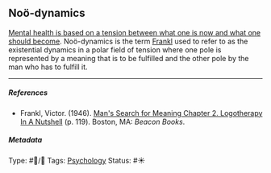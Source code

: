 ## Noö-dynamics

[Mental health is based on a tension between what one is now and what one should become](Mental%20health%20is%20based%20on%20a%20tension%20between%20what%20one%20is%20now%20and%20what%20one%20should%20become.md). Noö-dynamics is the term [Frankl]() used to refer to as the existential dynamics in a polar field of tension where one pole is represented by a meaning that is to be fulfilled and the other pole by the man who has to fulfill it.

---

##### References

* Frankl, Victor. (1946). [Man's Search for Meaning Chapter 2. Logotherapy In A Nutshell](Man's%20Search%20for%20Meaning%20Chapter%202.%20Logotherapy%20In%20A%20Nutshell.md) (p. 119). Boston, MA: *Beacon Books*. 

##### Metadata

Type: #🔵/🔵 
Tags: [Psychology](Psychology.md)
Status: #☀️ 
